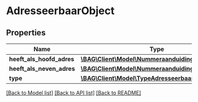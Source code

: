 # AdresseerbaarObject

## Properties
Name | Type | Description | Notes
------------ | ------------- | ------------- | -------------
**heeft_als_hoofd_adres** | [**\BAG\Client\Model\NummeraanduidingIdentificatie**](NummeraanduidingIdentificatie.md) |  | 
**heeft_als_neven_adres** | [**\BAG\Client\Model\NummeraanduidingIdentificatie[]**](NummeraanduidingIdentificatie.md) |  | [optional] 
**type** | [**\BAG\Client\Model\TypeAdresseerbaarObject**](TypeAdresseerbaarObject.md) |  | 

[[Back to Model list]](../../README.md#documentation-for-models) [[Back to API list]](../../README.md#documentation-for-api-endpoints) [[Back to README]](../../README.md)

